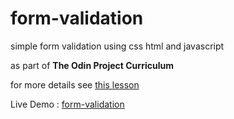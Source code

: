 # form-validation

simple form validation using css html and javascript

as part of **The Odin Project Curriculum**

for more details see [this lesson](https://www.theodinproject.com/lessons/node-path-javascript-form-validation-with-javascript#practice)

Live Demo : [form-validation](https://wissman77.github.io/form-validation/)

